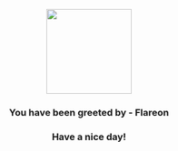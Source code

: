 <p align="center">
    <img src="https://raw.githubusercontent.com/PokeAPI/sprites/master/sprites/pokemon/136.png" width="150" height="150">
</p>
<h3 align="center">You have been greeted by - <b>Flareon</b></h3>
<h3 align="center">Have a nice day!</h3>
